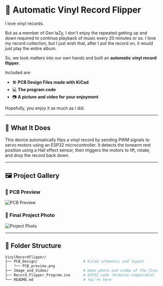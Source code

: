 # 🎵 Automatic Vinyl Record Flipper

I love vinyl records.

But as a member of Gen laZy, I don't enjoy the repeated getting up and down required to continue playback of music every 20 minutes or so. I love my record collection, but I just wish that, after I put the record on, it would just play the entire album.

So, we took matters into our own hands and built an **automatic vinyl record flipper**.

Included are:
- 🛠️ **PCB Design Files made with KiCad**
- 💻 **The program code**
- 📷 **A picture and video for your enjoyment**

Hopefully, you enjoy it as much as I did.

---

## 🧠 What It Does

This device automatically flips a vinyl record by sending PWM signals to servo motors using an ESP32 microcontroller. It detects the tonearm rest position using a Hall effect sensor, then triggers the motors to lift, rotate, and drop the record back down.

---

## 🖼️ Project Gallery

### 🔧 PCB Preview  
![PCB Preview](PCB_Design/PCB_preview.png)

### 📸 Final Project Photo  
![Project Photo](Image_and_Video/IMG_6376.jpeg)

---

## 📁 Folder Structure

```bash
VinylRecordFlipper/
├── PCB_Design/                     # KiCad schematic and layout
│   └── PCB_preview.png
├── Image_and_Video/                # Demo photo and video of the final product
├── Record_Flipper_Program.ino      # ESP32 code (Arduino-compatible)
└── README.md                       # You're here
